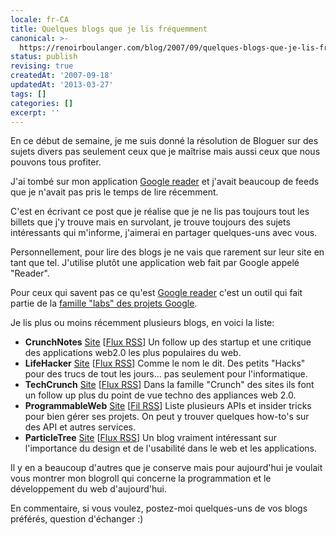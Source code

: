 ```yaml
---
locale: fr-CA
title: Quelques blogs que je lis fréquemment
canonical: >-
  https://renoirboulanger.com/blog/2007/09/quelques-blogs-que-je-lis-frequemment/
status: publish
revising: true
createdAt: '2007-09-18'
updatedAt: '2013-03-27'
tags: []
categories: []
excerpt: ''
---
```


En ce début de semaine, je me suis donné la résolution de Bloguer sur des sujets divers pas seulement ceux que je maîtrise mais aussi ceux que nous pouvons tous profiter.

J'ai tombé sur mon application <a href="http://www.google.com/reader/" target="_blank">Google reader</a> et j'avait beaucoup de feeds que je n'avait pas pris le temps de lire récemment.

C'est en écrivant ce post que je réalise que je ne lis pas toujours tout les billets que j'y trouve mais en survolant, je trouve toujours des sujets intéressants qui m'informe, j'aimerai en partager quelques-uns avec vous.
<!--more-->
Personnellement, pour lire des blogs je ne vais que rarement sur leur site en tant que tel. J'utilise plutôt une application web fait par Google appelé "Reader".

Pour ceux qui savent pas ce qu'est <a href="http://www.google.com/reader/" target="_blank">Google reader</a> c'est un outil qui fait partie de la <a href="http://www.google.com/labs/" target="_blank">famille "labs" des projets Google</a>.

Je lis plus ou moins récemment plusieurs blogs, en voici la liste:
<ul>
	<li><strong>CrunchNotes</strong> <a href="http://www.crunchnotes.com/" target="_blank">Site</a> [<a href="http://feeds.feedburner.com/CrunchNotes" target="_blank">Flux RSS</a>]
Un follow up des startup et une critique des applications web2.0 les plus populaires du web.</li>
	<li><strong>LifeHacker</strong> <a href="http://www.lifehacker.com/" target="_blank">Site</a> [<a href="http://www.lifehacker.com/index.xml" target="_blank">Flux RSS</a>]
Comme le nom le dit. Des petits "Hacks" pour des trucs de tout les jours... pas seulement pour l'informatique.</li>
	<li><strong>TechCrunch</strong> <a href="http://www.techcrunch.com" target="_blank">Site</a> [<a href="http://feeds.feedburner.com/Techcrunch" target="_blank">Flux RSS</a>]
Dans la famille "Crunch" des sites ils font un follow up plus du point de vue techno des appliances web 2.0.</li>
	<li><strong>ProgrammableWeb</strong> <a href="http://blog.programmableweb.com/" target="_blank">Site</a> [<a href="http://feeds.feedburner.com/ProgrammableWeb" target="_blank">Fil RSS</a>]
Liste plusieurs APIs et insider tricks pour bien gérer ses projets. On peut y trouver quelques how-to's sur des API et autres services.</li>
	<li><strong>ParticleTree</strong> <a href="http://particletree.com/" target="_blank">Site</a> [<a href="http://feeds.feedburner.com/particletree" target="_blank">Flux RSS</a>]
Un blog vraiment intéressant sur l'importance du design et de l'usabilité dans le web et les applications.</li>
</ul>
Il y en a beaucoup d'autres que je conserve mais pour aujourd'hui je voulait vous montrer mon blogroll qui concerne la programmation et le développement du web d'aujourd'hui.

En commentaire, si vous voulez, postez-moi quelques-uns de vos blogs préférés, question d'échanger :)